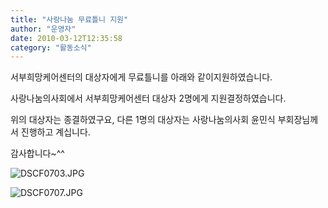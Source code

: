 ```yaml
---
title: "사랑나눔 무료틀니 지원"
author: "운영자"
date: 2010-03-12T12:35:58
category: "활동소식"
---
```


서부희망케어센터의 대상자에게 무료틀니를 아래와 같이지원하였습니다.

사랑나눔의사회에서 서부희망케어센터 대상자 2명에게 지원결정하였습니다.

위의 대상자는 종결하였구요, 다른 1명의 대상자는 사랑나눔의사회 윤민식 부회장님께서 진행하고 계십니다.

감사합니다~^^

![DSCF0703.JPG](/files/attach/images/2318/348/002/345d2a1063c9e38feaa0025a0f89c5d1)

![DSCF0707.JPG](/files/attach/images/2318/348/002/f00429b0b795acf262a845c90175c788)
